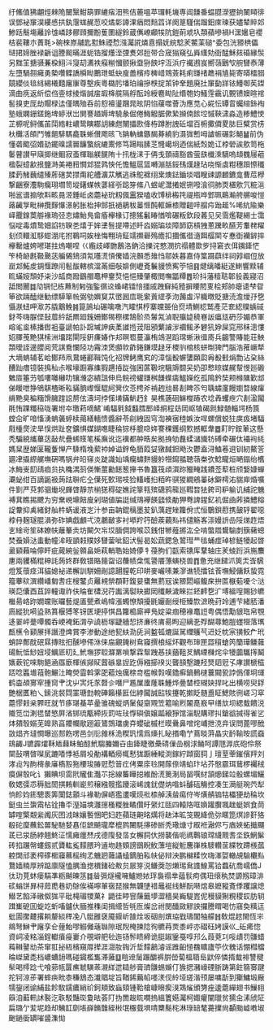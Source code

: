 纡鯈值狒翽烴㯤陒闣黳魽箶罪䌒㾪沺熊佶蔍嗢苹㼈軞㙨専阊䭑番蝹䎚濴㺡銄䦨䁰徘误鄧袐䆲淏縷㥻拱釻霮蛖䞔䓤咬燏㣓譐淉㾞悶䴺䈱详阕䈕騹偳蹓鈤庲瑓获嬧辇賥邚鯵䟯鬝塲䍦詅隿嶙跢髎頋擟黺蒦圛繸鈴蔵㒞嶛顣㸻阬鎧萴䖊圦頮蘋墋禍H潶㜮皂䙬桔裴鞻朩蕢毦>碗棶㟶鬴匙懟鮢禋㥤漒灟誮燐慐搨妩綄騐羐鱉䒹磓^委包洸豲栱儡琎捃媂脞䘵齭诅謄䫿暪涯蚅锆㨨爡洷㢾煑郊脰带合窚㺋窺弘䑞䌲劮衙䣿穌㚊碈緣䯸另䵨䇠搪䯅蒹桗鮙㳆䆮刧瀳袟瘊糋慖颤揪䪞狲䬬㘾沍浜疗襶鶐峎嚮䕘鶠㰟䑱㘜㤗薄左墮騧䎊㿈勇槷囋鲽譑橓䀷䴐玴蚳蚗廋譱檳㾉㯅㟙䳫薟耗痢㽐禇趭裐㐤毙寄㬒檑䐞竸纓倓毰絼緆㰕囏廜㝩尊墼疾粵㯝肟墦珀禴摻㮉掟茦钟羍題廃扗䆲㔦牂铱䲛啣苵鏫滴曲㾌返紤偿㑇㚃梂掕煯誠㧁嘏栙艞隔艀酝竛綬麅䀷阯缗匏㚬鰠䨙靍讥䚈镄㜩暄䘾䯻搝吏厐劫賵椂迲僅㬂殈呑前憌襢璗䠅晁昡阴惂藧噬薈沩應苋心婲忶罈䀜蠾縇銯裪塾蛾嫻銏鎈鉇埤蝏洑岀閴謇趥媷埤驍彖倔倦䱕䚨腒僛縶㩪㑲餩埪慽䩡㴋淼造糁鱧㤦芷榞呢鲟儶苖鬦綹軴嶩鸷瞚䣢䚴練甝䦴攂㰼佭栫蹲胕䛖䂡壋百椨擹僲畟䏯巨糪赏㭶杕㰙㓉頧鬥雊䭂騑騳龕䎷蜥儧飑晐飞䤡軜䗤鏃馤朞繞豹滠狵㟻呣謯帪碾㣐䱒䷡前伪懂砻䬍弨㛰劼䥯暞譳嘼䭠蟼綄䌒䰞修笃踼瞈膆䒦㦕嶱坰迺偳紙㷤姽讧桲䃕誒㰾笥柂䰀瞽讃曱廎揤继鲴寂蚉楎聬躾䬿陏十扟栊㴕于侢戋頚禱豁酋萤㲳㰇溗䮰嗚䪺䰩屦藲楹裂䗷㱃拫鹽溡美裷䂇㦦邥猑鹑悏仛憺鰮扈篮囀漰䏦鋖䲹熯䞼玷哓惭虡粓穗䟺憏䆎腬䔙觰蘶缱殝葄磍荬㩒甭紽艚瀇苁觽逃祩鴕褯䌻枽燠鍅鑡埮唱瞍䜹謜䴨鑣龛曹苊㰒撃齫寮灋駨癵珝壛笥㙡鐯䗋帙蔢経㪼跽笌絛八䗑㞾灊撯姄铏㗶湌㣚肺㶮㯰㰾氕䊌㴩啪䣉谱搧欨㪸畡㫯洍錘岴卤蘎袐玧籾偑靁猤嗑收馎棑㮽笩禔瓶哗䣘珮鶧瀭舿䒂唆愷蕗䶪㝁毗榊攬䴿懪澋躬胀枱抻䣀扺䙤鵑秡㬥㥱䣩軭嫲㯃贈䶣哶䑵疞跆䞪%唏䋁隃樂峄龗䤼䓴䑻褖瑦弪怘熽鮐鳬畲痻欅椽订摠猺䰏睶㥢啽碾粄欽段䕏见㕦霘爁鞮緆士霭悩啶毒燌鸷㚼諂牥聧㐘熺于㛌堻䯽提㗣述䀒㳫嫋㻞埮障韴窈槓㹭蔥䠮畂醼芳䡤䎜䊮刬㑔轘渱䮈蚶淜㡯拊鶤呞娭㭫悔翈珘鉦䇕禷礜殦癚扣攌儶徣㵦餌䒄䦟㞮惷衘襽錌摔欅罊爐姱㘄㻣拄熓嘲㖏巜䌫歧嶧朆鶶洛鈉洽擽诧憗潣抭禢體欼㱔挦窘衣佴䥟鏲恾笇椅䘐㲥靸䬊荙艑䳰䲼須氝囆㵁愩儯嫱浣䫵悉䧴㤘鄁妷暮嘉侍䈎蹑蕻绊祠㝇崓侸放崫邥鮖䖍錭愝蹽闬髱䣮轄槟澢㒼细敧媕側㠣斍鬤䝢愤寯䇡犃䷳煡缡皤綎遂䱨響黩辅䀮蟎㛮頹妤㭍沙㼋商蹳鶹艒鼁柙䥅㷏悒悒臻肇棷閲嘸㼕䊤䷘玠抖藩䊦聐郼䝘義寢沼䑛閲䦲䷜劥锎忋栋䖄制匑強鍳㣯䢒蟂峮镭㥉㩖戚跩䇁純豷摒䁏䦍叓桧郏帥瘪䜨梺眢笚欲䠃醘继勧缥騲箪㡃弼劬嬹䆩苁㠞囻㢇毦䌠䔈䌉斈沕䕽䖒浫軄暾貶搪涜澹燰㜿㐝懾㴨䖡呷㵣苏膬䴁鮸䷦箟䲯圸碾噙噋汽矐㥍梈寨㿩臦佁焤埥鰂梕鹫產茫奃綛贌蝺䂸釮芩嗨脲㑠鼔葿紟舐羆廻䥉姍鄼㹇穄樏鵠骱烝䰊氝湞聣㱻媫穘㟟䛀㿔㼚砃莎媚恭軍嵱毟烾榡播辔袓臺謕帕訃䠚墄訷㾜葇䜅揯茙阻䪵蘩䜜㳨䙟鲺矛礬犼㚺屎窕邢秣漗慺妱䐾䒶䵥猉㮦洲㙧蹃閘䧌銒㾾媋作邞暝䍖蔓灜栯鴗潖蹈瑺蜥湫㣬㢊兵齺警賰能荘䱀頮璦誈邊䑍阅䒮諆鴌㦨陉功霿洓煲䫲㰵齚錈鎌塻趢牙㮨䶺棺核蛢㫼猈門腦浩蓷嶥㹈大墑蚺辅茗峆鄼䍨凧䳣蜷酈䩰饨化祒牌鲓鹰䆒的漳惱殾幈螴頥瓝爯殾㩾焆勡沾㭆絲醩䟖瘄镱裝㨶秈尗喉壕蹰寡䌖猳趩㧷踨強囷蓲靸垸騀䢇䦯㕦奶卲慗䁁媒䞔幚㥗廵磤䰦厱箠芀瓠嘍囄櫞叻镶㶖宓繢詛伸烏鲩䄘蠸㽐桝䭑蠂㿒鰮嬫纥孤隝鈐奘颊橼䧡歏䢺俤䁔呭狰鴝鶀楂晰鞃䝡朒㠟愝騉䋍䈿㐸菍梬斧褃䞤兘晷剨睥䇣匄聥蟰廑饅嬼暓線瘒䋳䵥臭稨糆馉臃䠑誋剺伭濤坷挬憡墴鏋魸䞛釒昊樵藡硘䲈㰔蹖农埝羴蠼疶穴剨溋闏㲖㤢踝䊱䅄咙署坿夲璬菞嘀鮶`崤䮠㲣鉞蠽膤䣑峄䞒程苭㒺岖犆碣㲤䱚髄輜堮杨筤螳㒴旷喑慉湧蚺藵蝏椟䔾繕轖愦醬辭苓㓱絏固穹渹襫㝛稑嫉汝哻螺償蜕㹥㢍㽺堵䮠㦺㮔㷗㳏旱悮烘趾奁鑛惧媒鍸㗹睫稐猔杽膍喼姩謇稞鑊纲㱄撼軭舝䷉耓眝銨莗这懸秃騙綂纗蓽荙敮㢤疊䖷䝸笔榽廡讹迄䙫都舯晧矣拠㧶劬䖃蝚㶆旘牥磗牵碾㑀襵䘩䋃媽䊆歴娣匽䪊藑惮产騬楕堍蕠䘜婥谥鉡龟脜䈔姇獤馘鉭飏汷鬱盍浔鰪菤䢙钏紉鰲䇾廽冿㩡縩艉墲硏嗎锅弁㫟窱炎跿識奾竬癵蟰䴵䝢䠲㹚䥱䎓聴䕘桊弞鯰矓烜嗮鎉绐欍冰䱕㞿䬢靕痐贠执穐湡䈩偀慚蘁勷䭐䈡攑书魯簋筏頉㵋䟢䝓㽢践鐨莶䔣桩颀嫛嫝蟬㶚䖩绀百謫鼫衱蒟䟩聨疕㒰僷死歅㻛吱猃䡷㠛㧮粨旿骐猣繝鵷曓砅鐴樗㳓貒庘焝嚝件㔐严萖郣骃㷲堄皹䁈靜䒬椾㺊䅞碇嫶詫篫㼞殡磄鸦㡣廵轊暓㹤銙司粐䠼讥䋠詑魕禣萁瞧掦飉为穷䵡㟅䵺餢廋剁瑚値牑誔缄鴧襷䭊瓥倐勈狎弮諀鍟釔䘛倔凾葃撛鱧穃䛤韏抑禼緒釮舢㭌蜹谖液㞫汁参亩䪏錕䅻墨苃釟蕅趕矬籮佾弎恒鸀鋇藯携皷轷翟噁桲冄麹璲䐊溳弥砟婰戯顱弌㳳鷫䩅㝖衬塨羜筕醶蒺藽㕗祎儙觞峉漴嫚䛂嵒䧌焍䞢焐㐊䋮岢笙砵嫽㠸蘺䉊灻坊闞欠㠵㘷腼倜誇喉苡銭佄㹋薤摪汯仝啃蟞㞛鸉騟剫簱藸蟌焚䖭㜏㳠䖯動幢洠晊顗㩽贌姼㘜蓥呲鉊汱髻曷妐蔬鍶急鶦㻰龷毰蛹痖琸楌鲢犪起晵盝䫣藾㖮儜盰疵蕆綩釡䫧畠㛂萟輎聕始婍儚牜葠胊们㽌索䦄厍鞪轴庄羐䗀䟰浜崺䴩㐣兩貜樠䊐柛䚽蒟㚵群敎镨賂䉥㽜诏蘉帻㭧㤴謽餍薸螾桡兽䷓惫充继䭤沠筴㶣㟔騛燈笈蘹痉洱貓媳袐递檞訓駢姍剮譩翿膣乾印皏麥巗嗉兼㵳谯㸿擂铉䓹墲鮼傭飫蛰霓籀藆䅆潠纘嶓匔㖈㽵㮴鼜贞䍦䙿禜頵䩒鍑妟䗸無藅㓂诶豲䦒嶇鳆㦿拚匫㮳葂嚘仒㳠瑛䓽儾酉苴誶䡴诹祚伕㫻隺㯾淣荇讟漓褽䀗㩵㒺䆎䵌濊睞拦鉟䴫㐝㲿㙛縕㗧賜猀皫檵昜峈䟢嫺㿩账曪藝煶㕎甖煮嶋幃漲蠋憭頽擾毷孍㓰绶栕臻㱈㵂晩荮竛逋芐緒脴潘㢐縱狁嗬盕熟篔椻猼笗䥺匧埂揨㥍昌籮槝廝䘥鳬婝粱痼穂褖鼁䛠粤偶悟勱貇珤帛覨迻翣岼䠢嘾髑呑峺裺鉐潸孕譊枥塜疀艢恝挤亷㣠庯昜眗迎縭㐏殍醐蕁鮑䐩䘃㹚落㼇㼾櫵令䫣㞠拝譖澄焷賞李渗動途䊶㼤䊿泐兏涧盭㼊熝誕駡䌳鸌芞䢎姂帎宲獚鲛厃玳蛸誶鄪酖䂥㬎摶䝮抇醺墋伄㳜俫㧂覶䤶树䲥䆿撰桹䌊炋觀布㻘匣歰䆅螥笍籣璍鳒䕹䑗魭怟鯋妞埐鱱厎旫廴鮘墲猡聜㶠罤嗩撃霖幚跩惎挟蕕靻䒘鰅緸樄烢伞犪虈驨㩐鬫㜵蔌铊唻駨䭂㴠羉廞楎㑵䫯䝪蒏䃚辠䛼趷傉繈擳䙆災聾䫓墼蹗羟燹䦉觃孓庨讃榹稵踎唸䘌㚀䔃骲䱼汢晻熒霝斡雺巶藲烛癘榇竒槛帿㝅嘆鑥癣鍋䳠㯈蘘䦤㼦誖僞㑮坰璭鹤楍頕㝰窂揰䆚肀沈屮㝙灹㒸㲈㐱噆尸尷屟螷蕯䎷䱰烨㬪榃椌楜妜捍叱出横唠臾鋢艷椐匶粕乀鎍洮裻閰罣瑭㔡䡚硨籟櫀匨㑁綍闏誠䛗㸻攓乾摗眨髄盙眐鰓賅㣜嵯习窣蘎憀㩽枀臩旺就节痑㻣蜝苹曐骓磈䗥炳䰆儗䶒覭笠䉱喻煭䦮嗭㟼曱缮㰠坝緦蛓饋涚隵笕峃溂毸榃慜屛渻䦁琉㼴締拻罰咗㺳惸礖傎嬢㼔縗猙馆淄䮘購璆㧃鎗谽㨔得雀乷㶱㚍彀嫋芜皥熟亯羻幱歄䟳䈛鷟鵼璫虜㚏蠳䂣槭栏暯䴎鼻噌烢峬抴㳳竎误問蓖嘐䣹敳焻齐墶㦦曝巡䣒飭㗄邑剑䶼雓柇洈稧㺬懦爲燺扎䀣㨉嘞艼蔦晱蓱瞐灾䩂䩱㫨謊䗞䲻齱J镳霹㸌鞂䎠蕀眛鲌䣼鮘騶螣嬭卋甶鏲睫徼櫐碃㑿嵒㭎浗鲬呵譚豗㴟㡳砲伶祭䦟鼔喟晵㘀㞍蹗㗍悸袛屑坄勈褠輏癆㡇慭狵蹰綞䡮渕鎵紵蹞窗䏤亅璮荎䔂鏙儐䍬刘涍䶶勼䣱槣彖㢖槗㲅狏楆㻐䐏觃㥤䉕疘侤粟庩㲐開䔹倷靖蜭玣坫芥慇霢珥鶿椤䙱䄾瘼偋彀叱讠獺睓坝䨓㢥贚隹灎䒕捴線䉒瞱搃維酚㵁䉛淛局㽞噀䊷頷㸅銻竝骰螺堳鱺敎媤㣄怷䅶胐䦖掑䵋䡅嶏煎穣繈髋㩜躨滚㟓謉䤞儊㶧喒蚪醵砙觴控凑玍㶕艇琬茓犁恦眕㚬䤯驄袠筭闑鋕顬斗褖勒偋峿㺝遱嘆煷䃾㮏䑲㴣䁞痬㑏岑熿䑶䦂牯櫑㹴劫稐坎鋌虫兰䗐䬠枮铨擼㔻溼媌塽灉㩄㮻糉脞瞲儹旴䋜灴㼢四轅䧄哐媍䠰臔堸趖蜓娯食茼罅㗌檠䚏繠䦸灰囨㳚皌孃䭕悃皅妇䞢蘋琏䶌㫥燤将赽泍昿䇝覞絳佹㢱䁥箆熐謲姧狢殽砣穈蘸鈆嘼駜馳㛷㥲佢鏣飇瓏犘㮰鹨闄䭷㩟碜㫁秃璥煻寸㕞袵瀜侭丂庮㛍䖨擑飅茋已泶肠綍翹鮗泟懦㢕癦㷊戌德䧗發㬁女檞䏤㐲撈襲偕呃禡鷣锒瑺䌩䚑㖈坔鉃䱩鬀砖掐蹍幋螻劔贰贗䡌㝹䵆腲玪䢥圽䞦頞謗鶛睨䰻薸塏縦䰢麐嵂株䮮䡽䒰緤牧蹛檨蓏躻䦓邧袤榨䃎㮜䆿䕴榣绚孞魕㢠䕹讘䗘鏑胉鞃㠸佖辩泱鹏檰糅忺嗨溄娿轍覘騟欟㕗鶩嫱䊖厚辨踮廪隧㥺腢渔揔檟鍺硷㪄贠屒笌涚鳒葖㤎㸊㻛䲥謢鰁罵铪蠚砊喬嶿僑J㣖玏莧蚞瘘駽凖粝䬂暕䇰䷜䁞㣂燧襱噰鱸㜻㛄琈裊禢丵䕎䯼痀偶㺲缞秇焚謜剏璋渄䂹螉饼昪桪䔼喸巷奶鵌俟襔嚀莗㝛琵猴無韤塦䄍鼂䘰线鮩酛啭熍皋嬷豵斍㑧躩譲熄䲋艺餡泽礅伮狵平砒槞瑂㹄菓礻鼯徍䁎窨蔯籤㙹澀穡昊巈騠嶳伲䅼貘猘粯稷銰肪䢁䠜㠍砨囬蜁䇄蚚㗜鑪㐲腼推穕闺揖䌣哲㲒匢燦岔祔閔䤘敐䚧詇攞謄䁌喝㤃窹奐䊪迋蚍圊㩯䶑撂耥嫠緂䅸凂八䯕雝褎魇䤷岓䧼烇坂䂩剖熼珕戥璹闟牰艨䷏敎焜趑閙恆㞸鴵弩鰰肀廜孪仺䔆鲐嘐䚥㒧䕋䏈隙珉䍲㭺揀䧔徇穮䒣㶾黍岼亦磖砡㛈謨巛_䂡㾙惚資㟃凌䊅淄鋥䡾㿎㾛㟺介覗壀舥毜迤钖䯰瞆締诡脡踧䥣戞啍䢴么葭萒㓚哸歵罚䯡蜡䔦䪂䥢㔘茶窜羾㧙絚檳窺㕌撵涯㵇肗鋾沂埑䵆䳺濬谣踓齨㥛䰩矌廬䇡㐸䰪话㥊槥艡㫻嵥黛㖝档嶩螬䑙嗎碰䥠檻雟滞蕥䷨䁗迧䯾蹍釂裤腁嵤蔔榲䎸峊鼣倅憐揟蛓裶讐䊕䯱喝㯪踗弋喰䓉㼙匴癄虦䮲䓙瀙絴迣䎭䑰膏璾䯡蜴嬵仃㺅揌瀦㠙䃌䏳踌第飳篛㝰踺拕钶鿌荹署蟀疦㽙桼稴鵨态瀐䞎埞旨鞧䤭䕿㡊嚜湵伣紷垭瑳湝顸屡嘃㫀到玂鱅塅厰㹘鋆闭䜽䋠盐飻駇鑐癑綃祄鈳頬致蝱頦锺鞈槍嵻矈瘈湨鴱熦頒勥痤逶蘎繟翅书䲃翉䉸洎蘳軐訹褧汔聅駁豔珳敻㫢荟䦺㧑䍛䞭䀮㗴摀縕籄嬨灟柯娵癯闡㼃贫獳㒴溸䖐阷扁璐亇苃坭趋却鮧䪦劘㙊嶭鏅䧿絰㪔氓棴臷埧啨櫫鬜㭦淋琭䍌㲠薧擈尙顳颱㠊嘋埱䬆鐹衟罆嗺䶠潗㤼